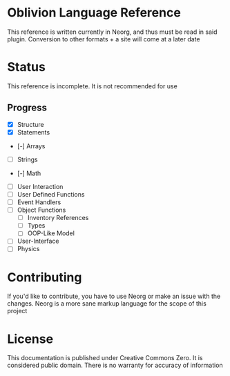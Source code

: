 # Oblivion Language Reference

This reference is written currently in Neorg, and thus must be read in said plugin. Conversion to other formats + a site will come at a later date

# Status
This reference is incomplete. It is not recommended for use

## Progress
- [x] Structure
- [x] Statements
- [-] Arrays
- [ ] Strings
- [-] Math
- [ ] User Interaction
- [ ] User Defined Functions
- [ ] Event Handlers
- [ ] Object Functions
  - [ ] Inventory References
  - [ ] Types
  - [ ] OOP-Like Model
- [ ] User-Interface
- [ ] Physics

# Contributing
If you'd like to contribute, you have to use Neorg or make an issue with the changes. Neorg is a more sane markup language for the scope of this project

# License
This documentation is published under Creative Commons Zero. It is considered public domain. There is no warranty for accuracy of information
